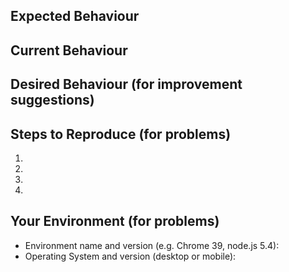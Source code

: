 <!--- Provide a general summary of the issue in the Title above and indicate if this is a problem or an enhancement suggestion -->

## Expected Behaviour
<!--- What should happen? -->

## Current Behaviour
<!--- What currently happens that isn't what's expected? -->

## Desired Behaviour (for improvement suggestions)
<!--- if relevant include images or hyperlinks to other resources that clarify the enhancement you're seeking -->

## Steps to Reproduce (for problems)
<!--- Provide a link to a live example, or an unambiguous set of steps to -->
<!--- reproduce this bug. Include code to reproduce, if relevant -->
1.
2.
3.
4.

## Your Environment (for problems)
<!--- Include as many relevant details about the environment you experienced the bug in -->
* Environment name and version (e.g. Chrome 39, node.js 5.4):
* Operating System and version (desktop or mobile):
